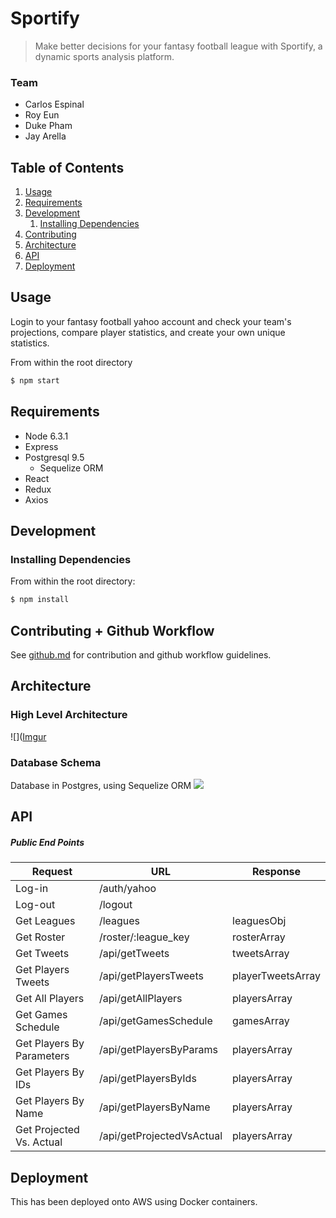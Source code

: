 # Sportify
> Make better decisions for your fantasy football league with Sportify, a dynamic sports analysis platform.

### Team
- Carlos Espinal
- Roy Eun
- Duke Pham
- Jay Arella

## Table of Contents
1. [Usage](#Usage)
1. [Requirements](#requirements)
1. [Development](#development)
    1. [Installing Dependencies](#installing-dependencies)
1. [Contributing](#contributing)
1. [Architecture](#architecture)
1. [API](#api)
1. [Deployment](#deployment)

## Usage
Login to your fantasy football yahoo account and check your team's projections, compare player statistics, and create your own unique statistics.

From within the root directory
```sh
$ npm start
```

## Requirements
- Node 6.3.1
- Express
- Postgresql 9.5
  - Sequelize ORM
- React
- Redux
- Axios

## Development
### Installing Dependencies
From within the root directory:
```sh
$ npm install
```

## Contributing + Github Workflow
See [github.md](github.md) for contribution and github workflow guidelines.

## Architecture
### High Level Architecture
![]([Imgur](http://i.imgur.com/jtR97Rk.png)
### Database Schema
Database in Postgres, using Sequelize ORM
![](http://i.imgur.com/sHmO9RW.png)

## API
##### Public End Points
|Request|URL|Response|
|---|---|---|
|Log-in|/auth/yahoo|   |
|Log-out|/logout|   |
|Get Leagues|/leagues|leaguesObj|
|Get Roster|/roster/:league_key|rosterArray|
|Get Tweets|/api/getTweets|tweetsArray|
|Get Players Tweets|/api/getPlayersTweets|playerTweetsArray|
|Get All Players|/api/getAllPlayers|playersArray|
|Get Games Schedule|/api/getGamesSchedule|gamesArray
|Get Players By Parameters|/api/getPlayersByParams|playersArray|
|Get Players By IDs|/api/getPlayersByIds|playersArray|
|Get Players By Name|/api/getPlayersByName|playersArray|
|Get Projected Vs. Actual|/api/getProjectedVsActual|playersArray

## Deployment
This has been deployed onto AWS using Docker containers.
